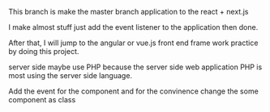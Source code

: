This branch is make the master branch application to the react + next.js

I make almost stuff just add the event listener to the application then done.

After that, I will jump to the angular or vue.js front end frame work practice by doing this project.

server side maybe use PHP because the server side web application PHP is most using the server side language.

Add the event for the component and for the convinence change the some component as class